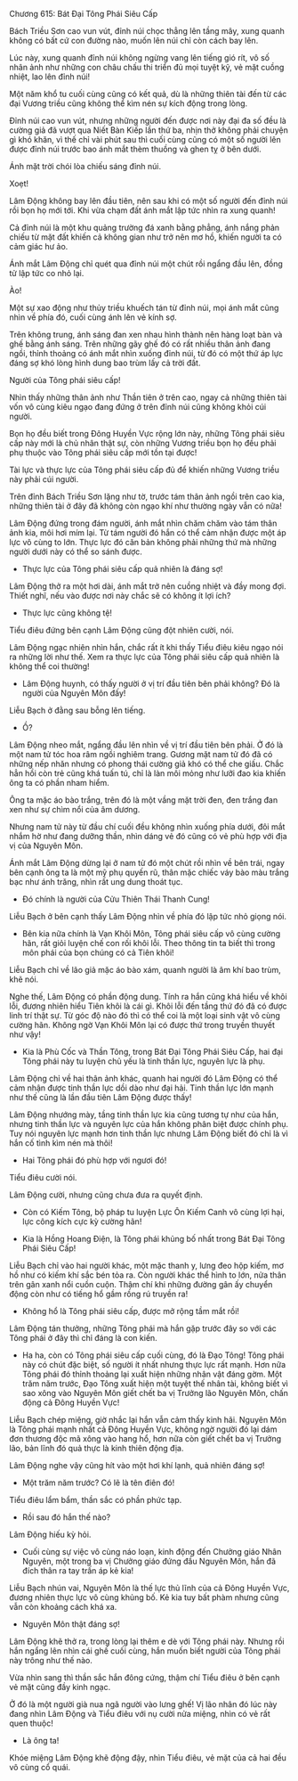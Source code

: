 




Chương 615: Bát Đại Tông Phái Siêu Cấp


Bách Triều Sơn cao vun vút, đỉnh núi chọc thẳng lên tầng mây, xung quanh không có bất cứ con đường nào, muốn lên núi chỉ còn cách bay lên.

Lúc này, xung quanh đỉnh núi không ngừng vang lên tiếng gió rít, vô số nhân ảnh như những con châu chấu thi triển đủ mọi tuyệt kỹ, vẻ mặt cuồng nhiệt, lao lên đỉnh núi!

Một năm khổ tu cuối cùng cũng có kết quả, dù là những thiên tài đến từ các đại Vương triều cũng không thể kìm nén sự kích động trong lòng.

Đỉnh núi cao vun vút, nhưng những người đến được nơi này đại đa số đều là cường giả đã vượt qua Niết Bàn Kiếp lần thứ ba, nhịn thở không phải chuyện gì khó khăn, vì thế chỉ vài phút sau thì cuối cùng cũng có một số người lên được đỉnh núi trước bao ánh mắt thèm thuồng và ghen tỵ ở bên dưới.

Ánh mặt trời chói lòa chiếu sáng đỉnh núi.

Xoẹt!

Lâm Động không bay lên đầu tiên, nên sau khi có một số người đến đỉnh núi rồi bọn họ mới tới. Khi vừa chạm đất ánh mắt lập tức nhìn ra xung quanh!

Cả đỉnh núi là một khu quảng trường đá xanh bằng phẳng, ánh nắng phản chiếu từ mặt đất khiến cả không gian như trở nên mơ hồ, khiến người ta có cảm giác hư ảo.

Ánh mắt Lâm Động chỉ quét qua đỉnh núi một chút rồi ngẩng đầu lên, đồng tử lập tức co nhỏ lại.

Ào!

Một sự xao động như thủy triều khuếch tán từ đỉnh núi, mọi ánh mắt cũng nhìn về phía đó, cuối cùng ánh lên vẻ kính sợ.

Trên không trung, ánh sáng đan xen nhau hình thành nên hàng loạt bàn và ghế bằng ánh sáng. Trên những gãy ghế đó có rất nhiều thân ảnh đang ngồi, thỉnh thoảng có ánh mắt nhìn xuống đỉnh núi, từ đó có một thứ áp lực đáng sợ khó lòng hình dung bao trùm lấy cả trời đất.

Người của Tông phái siêu cấp!

Nhìn thấy những thân ảnh như Thần tiên ở trên cao, ngay cả những thiên tài vốn vô cùng kiêu ngạo đang đứng ở trên đỉnh núi cũng không khỏi cúi người.

Bọn họ đều biết trong Đông Huyền Vực rộng lớn này, những Tông phái siêu cấp này mới là chủ nhân thật sự, còn những Vương triều bọn họ đều phải phụ thuộc vào Tông phái siêu cấp mới tồn tại được!

Tài lực và thực lực của Tông phái siêu cấp đủ để khiến những Vương triều này phải cúi người.

Trên đỉnh Bách Triều Sơn lặng như tờ, trước tám thân ảnh ngồi trên cao kia, những thiên tài ở đây đã không còn ngạo khí như thường ngày vẫn có nữa!

Lâm Động đứng trong đám người, ánh mắt nhìn chăm chăm vào tám thân ảnh kia, môi hơi mím lại. Từ tám người đó hắn có thể cảm nhận được một áp lực vô cùng to lớn. Thực lực đó căn bản không phải những thứ mà những người dưới này có thể so sánh được.

- Thực lực của Tông phái siêu cấp quả nhiên là đáng sợ!

Lâm Động thở ra một hơi dài, ánh mắt trở nên cuồng nhiệt và đầy mong đợi. Thiết nghĩ, nếu vào được nơi này chắc sẽ có không ít lợi ích?

- Thực lực cũng không tệ!

Tiểu điêu đứng bên cạnh Lâm Động cũng đột nhiên cười, nói.

Lâm Động ngạc nhiên nhìn hắn, chắc rất ít khi thấy Tiểu điêu kiêu ngạo nói ra những lời như thế. Xem ra thực lực của Tông phái siêu cấp quả nhiên là không thể coi thường!

- Lâm Động huynh, có thấy người ở vị trí đầu tiên bên phải không? Đó là người của Nguyên Môn đấy!

Liễu Bạch ở đằng sau bỗng lên tiếng.

- Ồ?

Lâm Động nheo mắt, ngẩng đầu lên nhìn về vị trí đầu tiên bên phải. Ở đó là một nam tử tóc hoa râm ngồi nghiêm trang. Gương mặt nam tử đó đã có những nếp nhăn nhưng có phong thái cường giả khó có thể che giấu. Chắc hẳn hồi còn trẻ cũng khá tuấn tú, chỉ là làn môi mỏng như lưỡi đao kia khiến ông ta có phần nham hiểm.

Ông ta mặc áo bào trắng, trên đó là một vầng mặt trời đen, đen trắng đan xen như sự chìm nổi của âm dương.

Nhưng nam tử này từ đầu chí cuối đều không nhìn xuống phía dưới, đôi mắt nhắm hờ như đang dưỡng thần, nhìn dáng vẻ đó cũng có vẻ phù hợp với địa vị của Nguyên Môn.

Ánh mắt Lâm Động dừng lại ở nam tử đó một chút rồi nhìn về bên trái, ngay bên cạnh ông ta là một mỹ phụ quyến rũ, thân mặc chiếc váy bào màu trắng bạc như ánh trăng, nhìn rất ung dung thoát tục.

- Đó chính là người của Cửu Thiên Thái Thanh Cung!

Liễu Bạch ở bên cạnh thấy Lâm Động nhìn về phía đó lập tức nhỏ giọng nói.

- Bên kia nữa chính là Vạn Khôi Môn, Tông phái siêu cấp vô cùng cường hãn, rất giỏi luyện chế con rối khôi lỗi. Theo thông tin ta biết thì trong môn phái của bọn chúng có cả Tiên khôi!

Liễu Bạch chỉ về lão giả mặc áo bào xám, quanh người là âm khí bao trùm, khẽ nói.

Nghe thế, Lâm Động có phần động dung. Tính ra hắn cũng khá hiểu về khôi lỗi, đương nhiên hiểu Tiên khôi là cái gì. Khôi lỗi đến tầng thứ đó đã có được linh trí thật sự. Từ góc độ nào đó thì có thể coi là một loại sinh vật vô cùng cường hãn. Không ngờ Vạn Khôi Môn lại có được thứ trong truyền thuyết như vậy!

- Kia là Phù Cốc và Thần Tông, trong Bát Đại Tông Phái Siêu Cấp, hai đại Tông phái này tu luyện chủ yếu là tinh thần lực, nguyên lực là phụ.

Lâm Động chỉ về hai thân ảnh khác, quanh hai người đó Lâm Động có thể cảm nhận được tinh thần lực dồi dào như đại hải. Tinh thần lực lớn mạnh như thế cũng là lần đầu tiên Lâm Động được thấy!

Lâm Động nhướng mày, tầng tinh thần lực kia cũng tương tự như của hắn, nhưng tinh thần lực và nguyên lực của hắn không phân biệt được chính phụ. Tuy nói nguyên lực mạnh hơn tinh thần lực nhưng Lâm Động biết đó chỉ là vì hắn cố tình kìm nén mà thôi!

- Hai Tông phái đó phù hợp với ngươi đó!

Tiểu điêu cười nói.

Lâm Động cười, nhưng cũng chưa đưa ra quyết định.

- Còn có Kiếm Tông, bộ pháp tu luyện Lực Ôn Kiếm Canh vô cùng lợi hại, lực công kích cực kỳ cường hãn!

- Kia là Hồng Hoang Điện, là Tông phái khủng bố nhất trong Bát Đại Tông Phái Siêu Cấp!

Liễu Bạch chỉ vào hai người khác, một mặc thanh y, lưng đeo hộp kiếm, mơ hồ như có kiếm khí sắc bén tỏa ra. Còn người khác thể hình to lớn, nửa thân trên gân xanh nổi cuồn cuộn. Thậm chí khi những đường gân ấy chuyển động còn như có tiếng hổ gầm rồng rú truyền ra!

- Không hổ là Tông phái siêu cấp, được mở rộng tầm mắt rồi!

Lâm Động tán thưởng, những Tông phái mà hắn gặp trước đây so với các Tông phái ở đây thì chỉ đáng là con kiến.

- Ha ha, còn có Tông phái siêu cấp cuối cùng, đó là Đạo Tông! Tông phái này có chút đặc biệt, số người ít nhất nhưng thực lực rất mạnh. Hơn nữa Tông phái đó thỉnh thoảng lại xuất hiện những nhân vật đáng gờm. Một trăm năm trước, Đạo Tông xuất hiện một tuyệt thế nhân tài, không biết vì sao xông vào Nguyên Môn giết chết ba vị Trưởng lão Nguyên Môn, chấn động cả Đông Huyền Vực!

Liễu Bạch chép miệng, giờ nhắc lại hắn vẫn cảm thấy kinh hãi. Nguyên Môn là Tông phái mạnh nhất cả Đông Huyền Vực, không ngờ người đó lại dám đơn thương độc mã xông vào hang hổ, hơn nữa còn giết chết ba vị Trưởng lão, bản lĩnh đó quả thực là kinh thiên động địa.

Lâm Động nghe vậy cũng hít vào một hơi khí lạnh, quả nhiên đáng sợ!

- Một trăm năm trước? Có lẽ là tên điên đó!

Tiểu điêu lẩm bẩm, thần sắc có phần phức tạp.

- Rồi sau đó hắn thế nào?

Lâm Động hiếu kỳ hỏi.

- Cuối cùng sự việc vô cùng náo loạn, kinh động đến Chưởng giáo Nhân Nguyên, một trong ba vị Chưởng giáo đứng đầu Nguyên Môn, hắn đã đích thân ra tay trấn áp kẻ kia!

Liễu Bạch nhún vai, Nguyên Môn là thế lực thủ lĩnh của cả Đông Huyền Vực, đương nhiên thực lực vô cùng khủng bố. Kẻ kia tuy bất phàm nhưng cũng vẫn còn khoảng cách khá xa.

- Nguyên Môn thật đáng sợ!

Lâm Động khẽ thở ra, trong lòng lại thêm e dè với Tông phái này. Nhưng rồi hắn ngẩng lên nhìn cái ghế cuối cùng, hắn muốn biết người của Tông phái này trông như thế nào.

Vừa nhìn sang thì thần sắc hắn đông cứng, thậm chí Tiểu điêu ở bên cạnh vẻ mặt cũng đầy kinh ngạc.

Ở đó là một người già nua ngã người vào lưng ghế! Vị lão nhân đó lúc này đang nhìn Lâm Động và Tiểu điêu với nụ cười nửa miệng, nhìn có vẻ rất quen thuộc!

- Là ông ta!

Khóe miệng Lâm Động khẽ động đậy, nhìn Tiểu điêu, vẻ mặt của cả hai đều vô cùng cổ quái.





